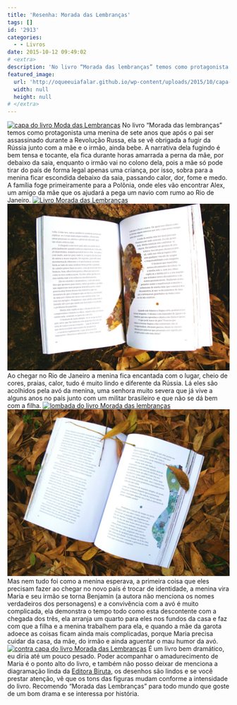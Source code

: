 ```yaml
---
title: 'Resenha: Morada das Lembranças'
tags: []
id: '2913'
categories:
  - - Livros
date: 2015-10-12 09:49:02
# <extra>
description: 'No livro “Morada das lembranças” temos como protagonista uma menina de sete anos que após o pai ser assassinado durante a Revolução Russa, ela se vê obrigada a fugir da Rússia junto com a mãe e o irmão, ainda bebe. A narrativa dela fugindo é bem tensa e tocante, ela fica durante horas amarrada a perna da mãe, por debaixo da saia, enquanto o irmão vai no colono dela, pois a mãe só pode tirar do país de forma legal apenas uma criança, por isso, sobra para a menina ficar escondida debaixo da saia, passando calor, dor, fome e medo. A família foge primeiramente para a Polônia, onde eles vão encontrar Alex, um amigo da mãe que os ajudará a pega um navio com rumo ao Rio de Janeiro. Ao chegar no Rio de Janeiro a menina fica encantada com &hellip;'
featured_image: 
  url: 'http://oqueeuiafalar.github.io/wp-content/uploads/2015/10/capa-do-livro-Moda-das-Lembranças-1024x768.jpg'
  width: null
  height: null
# </extra>
---
```


[![capa do livro Moda das Lembranças](/wp-content/uploads/2015/10/capa-do-livro-Moda-das-Lembranças-1024x768.jpg)](/wp-content/uploads/2015/10/capa-do-livro-Moda-das-Lembranças.jpg) No livro “Morada das lembranças” temos como protagonista uma menina de sete anos que após o pai ser assassinado durante a Revolução Russa, ela se vê obrigada a fugir da Rússia junto com a mãe e o irmão, ainda bebe. A narrativa dela fugindo é bem tensa e tocante, ela fica durante horas amarrada a perna da mãe, por debaixo da saia, enquanto o irmão vai no colono dela, pois a mãe só pode tirar do país de forma legal apenas uma criança, por isso, sobra para a menina ficar escondida debaixo da saia, passando calor, dor, fome e medo. A família foge primeiramente para a Polônia, onde eles vão encontrar Alex, um amigo da mãe que os ajudará a pega um navio com rumo ao Rio de Janeiro. [![Livro Morada das Lembranças](/wp-content/uploads/2015/10/Livro-Morada-das-Lembranças-1024x768.jpg)](/wp-content/uploads/2015/10/Livro-Morada-das-Lembranças.jpg) [![páginas do livro morada das lembranças](/wp-content/uploads/2015/10/páginas-do-livro-morada-das-lembranças-1024x768.jpg)](/wp-content/uploads/2015/10/páginas-do-livro-morada-das-lembranças.jpg) Ao chegar no Rio de Janeiro a menina fica encantada com o lugar, cheio de cores, praias, calor, tudo é muito lindo e diferente da Rússia. Lá eles são acolhidos pela avó da menina, uma senhora muito severa que já vive a alguns anos no país junto com um militar brasileiro e que não se dá bem com a filha. [![lombada do livro Morada das lembranças](/wp-content/uploads/2015/10/lombada-do-livro-Morada-das-lembranças-1024x768.jpg)](/wp-content/uploads/2015/10/lombada-do-livro-Morada-das-lembranças.jpg) [![página do livro Morada das Lembranças](/wp-content/uploads/2015/10/página-do-livro-Morada-das-Lembranças-1024x768.jpg)](/wp-content/uploads/2015/10/página-do-livro-Morada-das-Lembranças.jpg) Mas nem tudo foi como a menina esperava, a primeira coisa que eles precisam fazer ao chegar no novo país é trocar de identidade, a menina vira Maria e seu irmão se torna Benjamin (a autora não menciona os nomes verdadeiros dos personagens) e a convivência com a avó é muito complicada, ela demonstra o tempo todo como esta descontente com a chegada dos três, ela arranja um quarto para eles nos fundos da casa e faz com que a filha e a menina trabalhem para ela, e quando a mãe da garota adoece as coisas ficam ainda mais complicadas, porque Maria precisa cuidar da casa, da mãe, do irmão e ainda aguentar o mau humor da avó. [![contra capa do livro Morada das Lembranças](/wp-content/uploads/2015/10/contra-capa-do-livro-Morada-das-Lembranças-1024x768.jpg)](/wp-content/uploads/2015/10/contra-capa-do-livro-Morada-das-Lembranças.jpg) É um livro bem dramático, eu diria até um pouco pesado. Poder acompanhar o amadurecimento de Maria é o ponto alto do livro, e também não posso deixar de menciona a diagramação linda da [Editora Biruta](http://www.editorabiruta.com.br/), os desenhos são lindos e se você prestar atenção, vê que os tons das figuras mudam conforme a intensidade do livro. Recomendo “Morada das Lembranças” para todo mundo que goste de um bom drama e se interessa por história.
